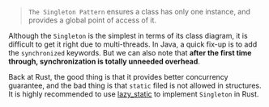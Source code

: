 > `The Singleton Pattern` ensures a class has only one instance, and provides a global point of access of it.

Although the `Singleton` is the simplest in terms of its class diagram, it is difficult to get it right due to multi-threads. In Java, a quick fix-up is to add the `synchronized` keywords. But we can also note that **after the first time through, synchronization is totally unneeded overhead**.

Back at Rust, the good thing is that it provides better concurrency guarantee, and the bad thing is that `static` filed is not allowed in structures. It is highly recommended to use [lazy_static](https://crates.io/crates/lazy_static) to implement `Singleton` in Rust.